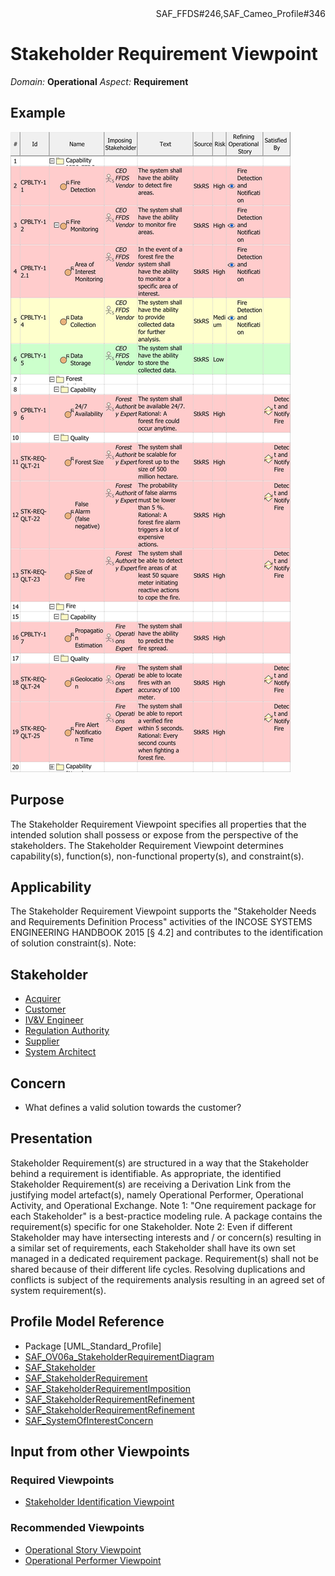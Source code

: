 <div align="right">SAF_FFDS#246,SAF_Cameo_Profile#346</div>

# Stakeholder Requirement Viewpoint
*Domain:* **Operational** *Aspect:* **Requirement**
## Example
![Stakeholder Requirement Definition Table](../diagrams/Stakeholder-Requirement-Definition-Table.svg)
## Purpose
The Stakeholder Requirement Viewpoint specifies all properties that the intended solution shall possess or expose from the perspective of the stakeholders. The Stakeholder Requirement Viewpoint determines capability(s), function(s), non-functional property(s), and constraint(s).
## Applicability
The Stakeholder Requirement Viewpoint supports the "Stakeholder Needs and Requirements Definition Process" activities of the INCOSE SYSTEMS ENGINEERING HANDBOOK 2015 [§ 4.2] and contributes to the identification of solution constraint(s).
Note:
## Stakeholder
* [Acquirer](../stakeholders.md#Acquirer)
* [Customer](../stakeholders.md#Customer)
* [IV&V Engineer](../stakeholders.md#IV&V-Engineer)
* [Regulation Authority](../stakeholders.md#Regulation-Authority)
* [Supplier](../stakeholders.md#Supplier)
* [System Architect](../stakeholders.md#System-Architect)
## Concern
* What defines a valid solution towards the customer?
## Presentation
Stakeholder Requirement(s) are structured in a way that the Stakeholder behind a requirement is identifiable. As appropriate, the identified Stakeholder Requirement(s) are receiving a Derivation Link from the justifying model artefact(s), namely Operational Performer, Operational Activity, and Operational Exchange.
Note 1: "One requirement package for each Stakeholder" is a best-practice modeling rule. A package contains the requirement(s) specific for one Stakeholder.
Note 2: Even if different Stakeholder may have intersecting interests and / or concern(s) resulting in a similar set of requirements, each Stakeholder shall have its own set managed in a dedicated requirement package. Requirement(s) shall not be shared because of their different life cycles. Resolving duplications and conflicts is subject of the requirements analysis resulting in an agreed set of system requirement(s).

## Profile Model Reference
* Package [UML_Standard_Profile]
* [SAF_OV06a_StakeholderRequirementDiagram](../stereotypes.md#SAF_OV06a_StakeholderRequirementDiagram)
* [SAF_Stakeholder](../stereotypes.md#SAF_Stakeholder)
* [SAF_StakeholderRequirement](../stereotypes.md#SAF_StakeholderRequirement)
* [SAF_StakeholderRequirementImposition](../stereotypes.md#SAF_StakeholderRequirementImposition)
* [SAF_StakeholderRequirementRefinement](../stereotypes.md#SAF_StakeholderRequirementRefinement)
* [SAF_StakeholderRequirementRefinement](../stereotypes.md#SAF_StakeholderRequirementRefinement)
* [SAF_SystemOfInterestConcern](../stereotypes.md#SAF_SystemOfInterestConcern)
## Input from other Viewpoints
### Required Viewpoints
* [Stakeholder Identification Viewpoint](Stakeholder-Identification-Viewpoint.md)
### Recommended Viewpoints
* [Operational Story Viewpoint](Operational-Story-Viewpoint.md)
* [Operational Performer Viewpoint](Operational-Performer-Viewpoint.md)

